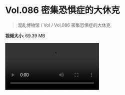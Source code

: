 # Vol.086 密集恐惧症的大休克

> 混乱博物馆 / Vol / Vol.086 密集恐惧症的大休克

**视频大小**: 69.39 MB

<div class="video"><video src="https://file.hsyhx.top/video/混乱博物馆/Vol/086.mp4" controls preload>🤔 您的浏览器不支持 video 标签</video></div>